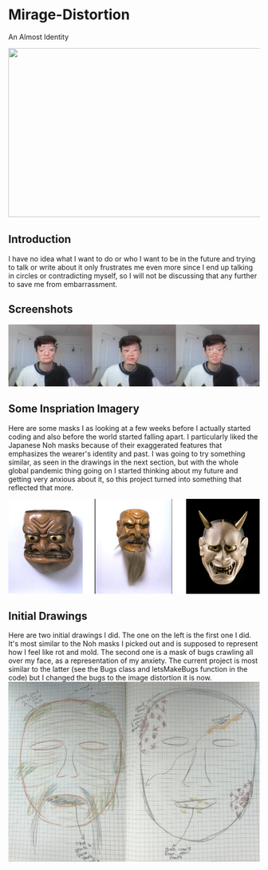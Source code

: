 # Mirage-Distortion
An Almost Identity 

<p align="center">
  <img width="600" height="338" src="https://github.com/jmac97/Mirage-Distortion/blob/master/Media/screen-record.gif?raw=true">
</p>


## Introduction
I have no idea what I want to do or who I want to be in the future and trying to talk or write about it only frustrates me even more since I end up talking in circles or contradicting myself, so I will not be discussing that any further to save me from embarrassment. 

## Screenshots
![](/Media/screens.png)

## Some Inspriation Imagery
Here are some masks I as looking at a few weeks before I actually started coding and also before the world started falling apart. I particularly liked the Japanese Noh masks because of their exaggerated features that emphasizes the wearer's identity and past. I was going to try something similar, as seen in the drawings in the next section, but with the whole global pandemic thing going on I started thinking about my future and getting very anxious about it, so this project turned into something that reflected that more. 

![](/Media/Masks/nohs.png)


## Initial Drawings
Here are two initial drawings I did. The one on the left is the first one I did. It's most similar to the Noh masks I picked out and is supposed to represent how I feel like rot and mold. The second one is a mask of bugs crawling all over my face, as a representation of my anxiety. The current project is most similar to the latter (see the Bugs class and letsMakeBugs function in the code) but I changed the bugs to the image distortion it is now. 
![](/Media/Drawings/both.png)
